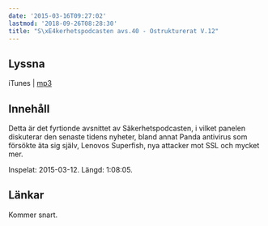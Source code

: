 ```yaml
---
date: '2015-03-16T09:27:02'
lastmod: '2018-09-26T08:28:30'
title: "S\xE4kerhetspodcasten avs.40 - Ostrukturerat V.12"
---
```

## Lyssna

iTunes \| [mp3](http://traffic.libsyn.com/sakerhetspodcasten/sak2015v11-ostrukturerat_mixdown_16lufs.mp3)

## Innehåll
Detta är det fyrtionde avsnittet av Säkerhetspodcasten, i vilket panelen diskuterar
den senaste tidens nyheter, bland annat Panda antivirus som försökte äta sig själv,
Lenovos Superfish, nya attacker mot SSL och mycket mer.

Inspelat: 2015-03-12. Längd: 1:08:05.

## Länkar

Kommer snart.

